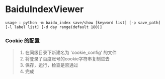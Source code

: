 # BaiduIndexViewer

	usage : python -m baidu_index save/show [keyword list] [-p save_path] [-l label list] [-d day range(default 180)]

### Cookie 的配置

> 1. 在同级目录下新建名为 'cookie\_config' 的文件
> 2. 将登录了百度账号的cookie字符串复制进去
> 3. 保存，运行，检查是否通过
> 4. 完成
